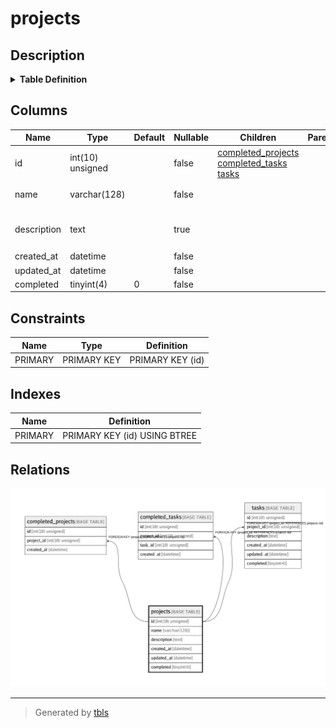 # projects

## Description

<details>
<summary><strong>Table Definition</strong></summary>

```sql
CREATE TABLE `projects` (
  `id` int(10) unsigned NOT NULL AUTO_INCREMENT,
  `name` varchar(128) COLLATE utf8mb4_bin NOT NULL,
  `description` text COLLATE utf8mb4_bin,
  `created_at` datetime NOT NULL,
  `updated_at` datetime NOT NULL,
  `completed` tinyint(4) NOT NULL DEFAULT '0',
  PRIMARY KEY (`id`)
) ENGINE=InnoDB AUTO_INCREMENT=15 DEFAULT CHARSET=utf8mb4 COLLATE=utf8mb4_bin
```

</details>

## Columns

| Name | Type | Default | Nullable | Children | Parents | Comment |
| ---- | ---- | ------- | -------- | -------- | ------- | ------- |
| id | int(10) unsigned |  | false | [completed_projects](completed_projects.md) [completed_tasks](completed_tasks.md) [tasks](tasks.md) |  |  |
| name | varchar(128) |  | false |  |  | プロジェクト名 |
| description | text |  | true |  |  | プロジェクトの内容 |
| created_at | datetime |  | false |  |  |  |
| updated_at | datetime |  | false |  |  |  |
| completed | tinyint(4) | 0 | false |  |  |  |

## Constraints

| Name | Type | Definition |
| ---- | ---- | ---------- |
| PRIMARY | PRIMARY KEY | PRIMARY KEY (id) |

## Indexes

| Name | Definition |
| ---- | ---------- |
| PRIMARY | PRIMARY KEY (id) USING BTREE |

## Relations

![er](projects.png)

---

> Generated by [tbls](https://github.com/k1LoW/tbls)

